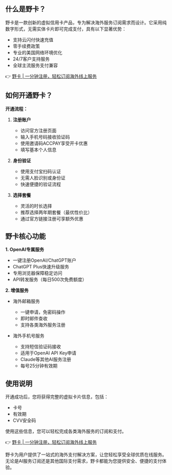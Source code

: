 ## 什么是野卡？

野卡是一款创新的虚拟信用卡产品，专为解决海外服务订阅需求而设计。它采用纯数字形式，无需实体卡片即可完成支付，具有以下显著优势：

- 支持云闪付快速充值
- 零手续费政策
- 专业的美国网络环境优化
- 24/7客户支持服务
- 全球主流服务支付兼容

👉 [野卡 | 一分钟注册，轻松订阅海外线上服务](https://bit.ly/bewildcard)

## 如何开通野卡？

**开通流程：**

1. **注册账户**
   - 访问官方注册页面
   - 输入手机号码接收验证码
   - 使用邀请码ACCPAY享受开卡优惠
   - 填写基本个人信息

2. **身份验证**
   - 使用支付宝扫码认证
   - 无需人脸识别或身份证
   - 快速便捷的验证流程

3. **选择套餐**
   - 灵活的时长选择
   - 推荐选择两年期套餐（最优性价比）
   - 通过官方链接注册可享额外优惠

## 野卡核心功能

**1. OpenAI专属服务**

- 一键注册OpenAI/ChatGPT账户
- ChatGPT Plus快速升级服务
- 专用浏览器保障稳定访问
- API转发服务（每日500次免费额度）

**2. 增值服务**

- 海外邮箱服务
  - 一键申请，免密码操作
  - 即时邮件查收
  - 支持各类海外服务注册

- 海外手机号服务
  - 支持短信验证码接收
  - 适用于OpenAI API Key申请
  - Claude等其他AI服务注册
  - 每号25分钟有效期

## 使用说明

开通成功后，您将获得完整的虚拟卡片信息，包括：
- 卡号
- 有效期
- CVV安全码

使用这些信息，您可以轻松完成各类海外服务的订阅和支付。

👉 [野卡 | 一分钟注册，轻松订阅海外线上服务](https://bit.ly/bewildcard)

野卡为用户提供了一站式的海外支付解决方案，让您轻松享受全球优质在线服务。无论是AI服务订阅还是其他国际支付需求，野卡都能为您提供安全、便捷的支付体验。